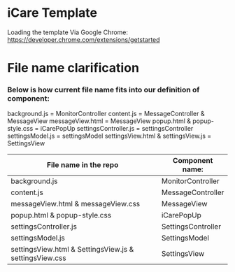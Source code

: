 # iCare Template

Loading the template Via Google Chrome: https://developer.chrome.com/extensions/getstarted

# File name clarification

### Below is how current file name fits into our definition of component: 

background.js  = MonitorController
content.js = MessageController & MessageView 
messageView.html = MessageView
popup.html & popup-style.css = iCarePopUp
settingsController.js = settingsController
settingsModel.js = settingsModel
settingsView.html & settingsView.js = SettingsView



| File name in the repo  |  Component name: |   
|---|---|
|  background.js | MonitorController  |
|  content.js |  MessageController |
|  messageView.html & messageView.css |  MessageView |
|  popup.html & popup-style.css |  iCarePopUp |
|  settingsController.js |  SettingsController |
|  settingsModel.js |  SettingsModel |
|  settingsView.html & SettingsView.js & settingsView.css|  SettingsView |